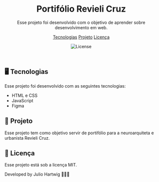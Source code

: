 <h1 align="center"> Portifólio Revieli Cruz </h1>

<p align="center">
Esse projeto foi desenvolvido com o objetivo de aprender sobre desenvolvimento em web. <br/>
</p>

<p align="center">
  <a href="#%EF%B8%8F-tecnologias">Tecnologias</a>
  <a href="#-projeto">Projeto</a>
  <a href="#memo-licença">Licença</a>
</p>

<p align="center">
  <img alt="License" src="https://img.shields.io/static/v1?label=license&message=MIT&color=49AA26&labelColor=000000">
</p>

<br>


## 🖥️ Tecnologias

Esse projeto foi desenvolvido com as seguintes tecnologias:

- HTML e CSS
- JavaScript
- Figma

## 📖 Projeto

Esse projeto tem como objetivo servir de portifólio para a neuroarquiteta e urbanista Revieli Cruz.



## :memo: Licença

Esse projeto está sob a licença MIT.




Developed by Julio Hartwig 👨🏽‍💻
